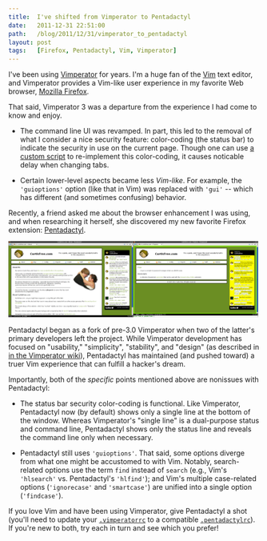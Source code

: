 ```yaml
---
title:  I've shifted from Vimperator to Pentadactyl
date:   2011-12-31 22:51:00
path:   /blog/2011/12/31/vimperator_to_pentadactyl
layout: post
tags:   [Firefox, Pentadactyl, Vim, Vimperator]
---
```

I've been using [Vimperator][vimperator] for years. I'm a huge fan of the [Vim][vim] text editor,
and Vimperator provides a Vim-like user experience in my favorite Web browser,
[Mozilla Firefox][firefox].

That said, Vimperator 3 was a departure from the experience I had come to know and enjoy.

  * The command line UI was revamped. In part, this led to the removal of what I consider a nice
    security feature: color-coding (the status bar) to indicate the security in use on the current
    page. Though one can use [a custom script][vimperator_script] to re-implement this color-coding,
    it causes noticable delay when changing tabs.
  
  * Certain lower-level aspects became less _Vim-like_. For example, the `'guioptions'` option (like
    that in Vim) was replaced with `'gui'` -- which has different (and sometimes confusing)
    behavior.

Recently, a friend asked me about the browser enhancement I was using, and when researching it
herself, she discovered my new favorite Firefox extension:
[Pentadactyl][pentadactyl].

<div class="imgs">
  <a href="/imgs/pentadactyl.png"><img src="/imgs/pentadactyl.png" width="250" height="152" /></a><a href="/imgs/pentadactyl_focus.png"><img src="/imgs/pentadactyl_focus.png" width="250" height="152" /></a>
</div>

Pentadactyl began as a fork of pre-3.0 Vimperator when two of the latter's primary developers left
the project. While Vimperator development has focused on "usability," "simplicity", "stability",
and "design" (as described in [in the Vimperator wiki][vimperator_wiki]), Pentadactyl has maintained
(and pushed toward) a truer Vim experience that can fulfill a hacker's dream.

Importantly, both of the _specific_ points mentioned above are nonissues with Pentadactyl:

  * The status bar security color-coding is functional. Like Vimperator, Pentadactyl now (by
    default) shows only a single line at the bottom of the window. Whereas Vimperator's "single
    line" is a dual-purpose status and command line, Pentadactyl shows only the status line and
    reveals the command line only when necessary.
  
  * Pentadactyl still uses `'guioptions'`. That said, some options diverge from what one might be
    accustomed to with Vim. Notably, search-related options use the term `find` instead of `search`
    (e.g., Vim's `'hlsearch'` vs. Pentadactyl's `'hlfind'`); and Vim's multiple case-related options
    (`'ignorecase'` and `'smartcase'`) are unified into a single option (`'findcase'`).

If you love Vim and have been using Vimperator, give Pentadactyl a shot (you'll need to update your
[`.vimperatorrc`][vimperatorrc] to a compatible [`.pentadactylrc`][pentadactylrc]).  If you're new
to both, try each in turn and see which you prefer!

[vimperator]:        http://vimperator.org/vimperator
[vim]:               http://www.vim.org
[firefox]:           https://www.mozilla.org/firefox
[vimperator_script]: https://code.google.com/p/vimperator-labs/issues/detail?id=542
[pentadactyl]:       http://dactyl.sourceforge.net/pentadactyl/
[vimperator_wiki]:   https://code.google.com/p/vimperator-labs/wiki/VimperatorVsPentadactyl
[vimperatorrc]:      /config/.vimperatorrc
[pentadactylrc]:     /config/.pentadactylrc
